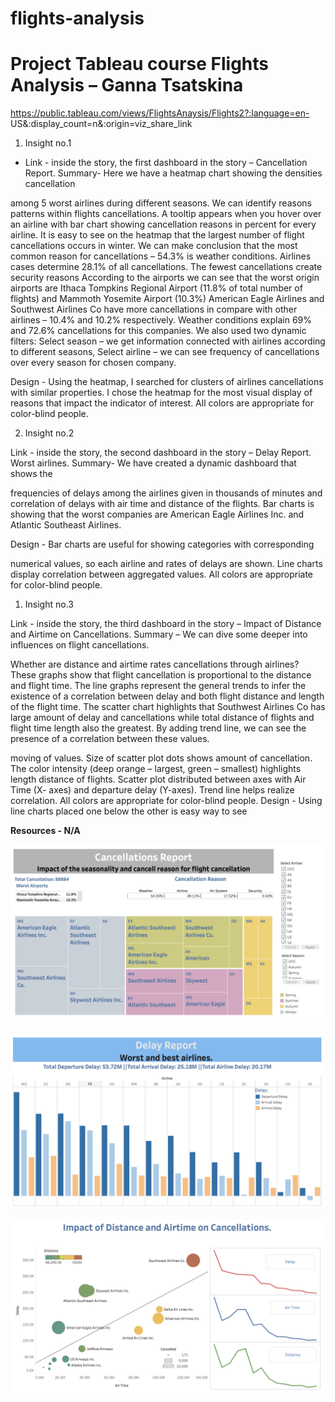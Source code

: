 # flights-analysis

# Project Tableau course Flights Analysis – Ganna Tsatskina
https://public.tableau.com/views/FlightsAnaysis/Flights2?:language=en- US&:display_count=n&:origin=viz_share_link
1. Insight no.1
- Link - inside the story, the first dashboard in the story – Cancellation Report.
     Summary- Here we have a heatmap chart showing the densities cancellation
 
among 5 worst airlines during different seasons. We can identify reasons patterns within flights cancellations. A tooltip appears when you hover over an airline with bar chart showing cancellation reasons in percent for every airline.
  It is easy to see on the heatmap that the largest number of flight cancellations
occurs in winter.
We can make conclusion that the most common reason for cancellations –
  54.3% is weather conditions. Airlines cases determine 28.1% of all cancellations. The fewest cancellations create security reasons
According to the airports we can see that the worst origin airports are Ithaca Tompkins Regional Airport (11.8% of total number of flights) and Mammoth Yosemite Airport (10.3%)
American Eagle Airlines and Southwest Airlines Co have more cancellations in compare with other airlines – 10.4% and 10.2% respectively. Weather conditions explain 69% and 72.6% cancellations for this companies.
We also used two dynamic filters:
Select season – we get information connected with airlines according to different seasons,
Select airline – we can see frequency of cancellations over every season for chosen company.
 
Design - Using the heatmap, I searched for clusters of airlines cancellations
 with similar properties. I chose the heatmap for the most visual display of reasons that impact the indicator of interest. All colors are appropriate for color-blind people.


2. Insight no.2
 
Link - inside the story, the second dashboard in the story – Delay Report.
 Worst airlines.
 Summary- We have created a dynamic dashboard that shows the
   
frequencies of delays among the airlines given in thousands of minutes and correlation of delays with air time and distance of the flights. Bar charts is showing that the worst companies are American Eagle Airlines Inc. and Atlantic Southeast Airlines.
   
Design - Bar charts are useful for showing categories with corresponding
 
numerical values, so each airline and rates of delays are shown. Line charts display correlation between aggregated values. All colors are appropriate for color-blind people.

1. Insight no.3

 Link - inside the story, the third dashboard in the story – Impact of Distance
 and Airtime on Cancellations.
 Summary – We can dive some deeper into influences on flight cancellations.

Whether are distance and airtime rates cancellations through airlines?
These graphs show that flight cancellation is proportional to the distance and
  flight time. The line graphs represent the general trends to infer the existence of a correlation between delay and both flight distance and length of the flight time. The scatter chart highlights that Southwest Airlines Co has large amount of delay and cancellations while total distance of flights and flight time length also the greatest. By adding trend line, we can see the presence of a correlation between these values.

moving of values. Size of scatter plot dots shows amount of cancellation. The color intensity (deep orange – largest, green – smallest) highlights length distance of flights. Scatter plot distributed between axes with Air Time (X- axes) and departure delay (Y-axes). Trend line helps realize correlation. All colors are appropriate for color-blind people.
Design - Using line charts placed one below the other is easy way to see

 **Resources - N/A**
 
![](pictures/cancelations-report.png)

![](pictures/daily-report.png)

![](pictures/impact-cancelation.png)

